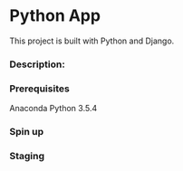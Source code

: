 # Python App

This project is built with Python and Django.

### Description:

### Prerequisites
Anaconda Python 3.5.4

### Spin up

### Staging

